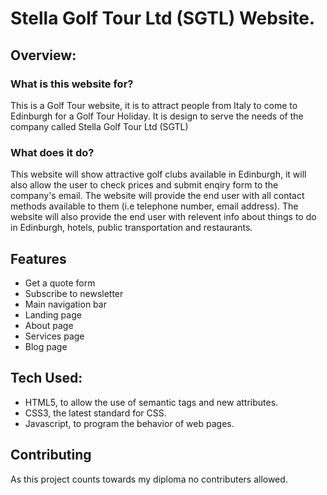 
# Stella Golf Tour Ltd (SGTL) Website.

## Overview:

### What is this website for?
This is a Golf Tour website, it is to attract people from Italy to come to Edinburgh for a Golf Tour Holiday.
It is design to serve the needs of the company called Stella Golf Tour Ltd (SGTL)

### What does it do?
This website will show attractive golf clubs available in Edinburgh, it will also allow the user to check prices and submit enqiry form to the company's email. The website will provide the end user with all contact methods available to them (i.e telephone number, email address). The website will also provide the end user with relevent info about things to do in Edinburgh, hotels, public transportation and restaurants.

## Features
 - Get a quote form
 - Subscribe to newsletter
 - Main navigation bar
 - Landing page
 - About page
 - Services page
 - Blog page


## Tech Used:

- HTML5, to allow the use of semantic tags and new attributes.
- CSS3, the latest standard for CSS.
- Javascript, to program the behavior of web pages.

## Contributing

As this project counts towards my diploma no contributers allowed.